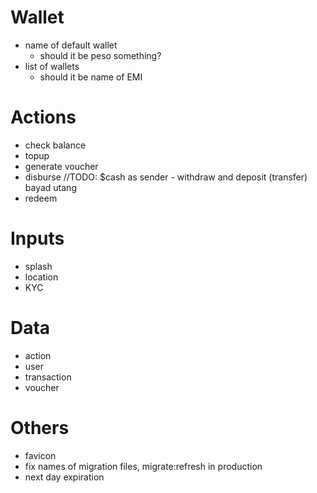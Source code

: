 # Wallet

- name of default wallet
  - should it be peso something?
- list of wallets
  - should it be name of EMI

# Actions
- check balance
- topup
- generate voucher
- disburse    //TODO: $cash as sender - withdraw and deposit (transfer) bayad utang
- redeem

# Inputs
- splash
- location
- KYC

# Data
- action
- user
- transaction
- voucher

# Others
- favicon
- fix names of migration files, migrate:refresh in production
- next day expiration
